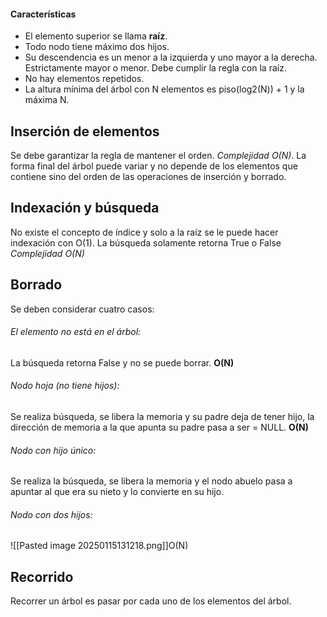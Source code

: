 #### Características
- El elemento superior se llama **raíz**.
- Todo nodo tiene máximo dos hijos.
- Su descendencia es un menor a la izquierda y uno mayor a la derecha. Estrictamente mayor o menor. Debe cumplir la regla con la raíz.
- No hay elementos repetidos.
- La altura mínima del árbol con N elementos es piso(log2(N)) + 1 y la máxima N.

## Inserción de elementos
Se debe garantizar la regla de mantener el orden.
*Complejidad O(N)*.
La forma final del árbol puede variar y no depende de los elementos que contiene sino del orden de las operaciones de inserción y borrado.

## Indexación y búsqueda
No existe el concepto de índice y solo a la raíz se le puede hacer indexación con O(1).
La búsqueda solamente retorna True o False
*Complejidad O(N)*

## Borrado
Se deben considerar cuatro casos:
###### El elemento no está en el árbol:
La búsqueda retorna False y no se puede borrar. **O(N)**
###### Nodo hoja (no tiene hijos):
Se realiza búsqueda, se libera la memoria y su padre deja de tener hijo, la dirección de memoria a la que apunta su padre pasa a ser = NULL. **O(N)**
###### Nodo con hijo único:
Se realiza la búsqueda, se libera la memoria y el nodo abuelo pasa a apuntar al que era su nieto y lo convierte en su hijo.
###### Nodo con dos hijos:
![[Pasted image 20250115131218.png]]O(N)

## Recorrido
Recorrer un árbol es pasar por cada uno de los elementos del árbol.
